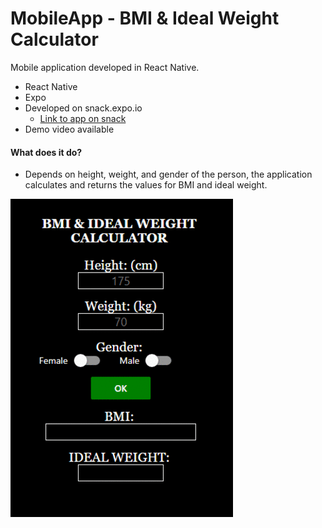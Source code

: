 # MobileApp - BMI & Ideal Weight Calculator
Mobile application developed in React Native.


* React Native
* Expo
* Developed on snack.expo.io <br/>
  - [Link to app on snack](https://snack.expo.io/@dacili/bmi)
* Demo video available

#### What does it do?
* Depends on height, weight, and gender of the person, the application calculates and returns the values for BMI and ideal weight.


![alt text](https://github.com/Dacili/MobileApp-BMI-IdealWeightCalculator/blob/master/bmiGIF.gif)

